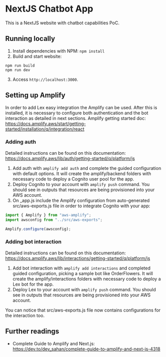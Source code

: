 # NextJS Chatbot App
This is a NextJS website with chatbot capabilities PoC.

## Running locally
1. Install dependencies with NPM: `npm install`
2. Build and start website:
```
npm run build
npm run dev
```
3. Access `http://localhost:3000`.

## Setting up Amplify
In order to add Lex easy integration the Amplify can be used.
After this is installed, it is necessary to configure both authentication and the bot interaction as detailed in next sections.
Amplify getting started doc: https://docs.amplify.aws/start/getting-started/installation/q/integration/react

### Adding auth
Detailed instructions can be found on this documentation: https://docs.amplify.aws/lib/auth/getting-started/q/platform/js

1. Add auth with `amplify add auth` and complete the guided configuration with default options. It will create the amplify/backend folders with necessary code to deploy a Cognito user pool for the app.
2. Deploy Cognito to your account with `amplify push` command. You should see in outputs that resources are being provisioned into your AWS account.
3. On _app.js include the Amplify configuration from auto-generated src/aws-exports.js file in order to integrate Cognito with your app:
```javascript
import { Amplify } from "aws-amplify";
import awsconfig from "../src/aws-exports";

Amplify.configure(awsconfig);
```

### Adding bot interaction
Detailed instructions can be found on this documentation: https://docs.amplify.aws/lib/interactions/getting-started/q/platform/js
1. Add bot interaction with `amplify add interactions` and completed guided configuration, picking a sample bot like OrderFlowers. It will create the amplify/interactions folders with necessary code to deploy a Lex bot for the app.
2. Deploy Lex to your account with `amplify push` command. You should see in outputs that resources are being provisioned into your AWS account.

You can notice that src/aws-exports.js file now contains configurations for the interaction too.
## Further readings
- Complete Guide to Amplify and Next.js: https://dev.to/dev_sahan/complete-guide-to-amplify-and-next-js-4318

